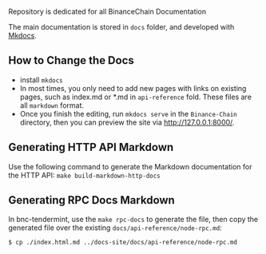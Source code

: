 Repository is dedicated for all BinanceChain Documentation

The main documentation is stored in `docs` folder, and developed with [Mkdocs](https://www.mkdocs.org/).

## How to Change the Docs

- install `mkdocs`
- In most times, you only need to add new pages with links on existing pages, such as index.md 
or *.md in `api-reference` fold. These files are all `markdown` format.
- Once you finish the editing, run `mkdocs serve` in the `Binance-Chain` directory, then you can 
preview the site via http://127.0.0.1:8000/. 

## Generating HTTP API Markdown

Use the following command to generate the Markdown documentation for the HTTP API:
`make build-markdown-http-docs`

## Generating RPC Docs Markdown

In bnc-tendermint, use the `make rpc-docs` to generate the file, then copy the generated file over the existing `docs/api-reference/node-rpc.md`:

```bash
$ cp ./index.html.md ../docs-site/docs/api-reference/node-rpc.md
```

